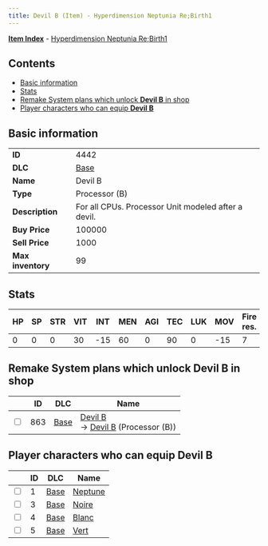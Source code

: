 ```yaml
---
title: Devil B (Item) - Hyperdimension Neptunia Re;Birth1
---
```


[**Item Index**](/neptunia/rb1/item/index.html) - [Hyperdimension Neptunia Re;Birth1](/neptunia/rb1)

## Contents

- [Basic information](#basic-information)
- [Stats](#stats)
- [Remake System plans which unlock **Devil B** in shop](#remake-system-plans-which-unlock-devil-b-in-shop)
- [Player characters who can equip **Devil B**](#player-characters-who-can-equip-devil-b)

## Basic information

|   |   |
| -- | -- |
| **ID** | 4442 |
| **DLC** | [Base](/neptunia/rb1/dlc/1-base.html) |
| **Name** | Devil B |
| **Type** | Processor (B) |
| **Description** | For all CPUs. Processor Unit modeled after a devil. |
| **Buy Price** | 100000 |
| **Sell Price** | 1000 |
| **Max inventory** | 99 |


## Stats

| HP | SP | STR | VIT | INT | MEN | AGI | TEC | LUK | MOV | Fire res. | Ice res. | Wind res. | Lightning res. |
| -- | -- | --- | --- | --- | --- | --- | --- | --- | --- | --------- | -------- | --------- | -------------- |
| 0 | 0 | 0 | 30 | -15 | 60 | 0 | 90 | 0 | -15 | 7 | -7 | -7 | 7 |


## Remake System plans which unlock **Devil B** in shop

|    | ID | DLC | Name |
| -- | -- | --- | ---- |
| <input type="checkbox" id="rb1-remake-1-863" class="trackbox" /> | 863 | [Base](/neptunia/rb1/dlc/1-base.html) | [Devil B](/neptunia/rb1/remake/1-863-devil-b.html)<br /> → [Devil B](/neptunia/rb1/item/1-4442-devil-b.html) (Processor (B)) |


## Player characters who can equip **Devil B**

|    | ID | DLC | Name |
| -- | -- | --- | ---- |
| <input type="checkbox" id="rb1-player-1-1" class="trackbox" /> | 1 | [Base](/neptunia/rb1/dlc/1-base.html) | [Neptune](/neptunia/rb1/player/1-1-neptune.html) |
| <input type="checkbox" id="rb1-player-1-3" class="trackbox" /> | 3 | [Base](/neptunia/rb1/dlc/1-base.html) | [Noire](/neptunia/rb1/player/1-3-noire.html) |
| <input type="checkbox" id="rb1-player-1-4" class="trackbox" /> | 4 | [Base](/neptunia/rb1/dlc/1-base.html) | [Blanc](/neptunia/rb1/player/1-4-blanc.html) |
| <input type="checkbox" id="rb1-player-1-5" class="trackbox" /> | 5 | [Base](/neptunia/rb1/dlc/1-base.html) | [Vert](/neptunia/rb1/player/1-5-vert.html) |
